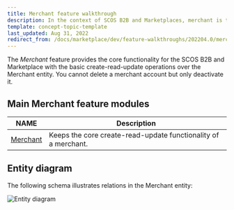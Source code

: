 ```yaml
---
title: Merchant feature walkthrough
description: In the context of SCOS B2B and Marketplaces, merchant is the selling company.
template: concept-topic-template
last_updated: Aug 31, 2022
redirect_from: /docs/marketplace/dev/feature-walkthroughs/202204.0/merchant.html
---
```


The *Merchant* feature provides the core functionality for the SCOS B2B and Marketplace with the basic create-read-update operations over the Merchant entity.
You cannot delete a merchant account but only deactivate it.

## Main Merchant feature modules

| NAME | Description |
| ---| --- |
| [Merchant](https://github.com/spryker/merchant) | Keeps the core create-read-update functionality of a merchant. |

## Entity diagram

The following schema illustrates relations in the Merchant entity:

![Entity diagram](https://confluence-connect.gliffy.net/embed/image/47ca3486-ab11-49f5-801e-6043b7a7767a.png?utm_medium=live&utm_source=custom)
